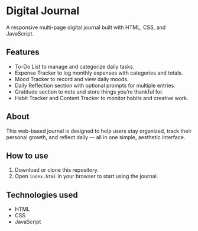 # Digital Journal

A responsive multi-page digital journal built with HTML, CSS, and JavaScript.

## Features
- To-Do List to manage and categorize daily tasks.
- Expense Tracker to log monthly expenses with categories and totals.
- Mood Tracker to record and view daily moods.
- Daily Reflection section with optional prompts for multiple entries.
- Gratitude section to note and store things you’re thankful for.
- Habit Tracker and Content Tracker to monitor habits and creative work.

## About
This web-based journal is designed to help users stay organized, track their personal growth, and reflect daily — all in one simple, aesthetic interface.

## How to use
1. Download or clone this repository.
2. Open `index.html` in your browser to start using the journal.

## Technologies used
- HTML
- CSS
- JavaScript
